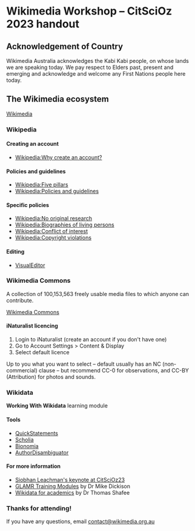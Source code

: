 # Wikimedia Workshop – CitSciOz 2023 handout

## Acknowledgement of Country
Wikimedia Australia acknowledges the Kabi Kabi people, on whose lands we are speaking today. We pay respect to  Elders past, present and emerging and acknowledge and welcome any First Nations people here today.

## The Wikimedia ecosystem
[Wikimedia](https://www.wikimedia.org)

### Wikipedia
#### Creating an account
- [Wikipedia:Why create an account?](https://en.wikipedia.org/wiki/Wikipedia:Why_create_an_account%3F)

#### Policies and guidelines
- [Wikipedia:Five pillars](https://en.wikipedia.org/wiki/Wikipedia:Five_pillars)
- [Wikipedia:Policies and guidelines](https://en.wikipedia.org/wiki/Wikipedia:Policies_and_guidelines)

#### Specific policies
- [Wikipedia:No original research](https://en.wikipedia.org/wiki/Wikipedia:No_original_research)
- [Wikipedia:Biographies of living persons](https://en.wikipedia.org/wiki/Wikipedia:Biographies_of_living_persons)
- [Wikipedia:Conflict of interest](https://en.wikipedia.org/wiki/Wikipedia:Conflict_of_interest)
- [Wikipedia:Copyright violations](https://en.wikipedia.org/wiki/Wikipedia:Copyright_violations)

#### Editing
- [VisualEditor](https://en.wikipedia.org/wiki/Wikipedia:VisualEditor)

### Wikimedia Commons
A collection of 100,153,563 freely usable media files to which anyone can contribute.

[Wikimedia Commons](https://commons.wikimedia.org/wiki/Main_Page)

#### iNaturalist licencing
1. Login to iNaturalist (create an account if you don't have one)
2. Go to Account Settings > Content & Display
3. Select default licence

Up to you what you want to select – default usually has an NC (non-commercial) clause – but recommend CC-0 for observations, and CC-BY (Attribution) for photos and sounds.

### Wikidata
**Working With Wikidata** learning module

#### Tools

- [QuickStatements](https://tools.wmflabs.org/quickstatements/)
- [Scholia](https://scholia.toolforge.org)
- [Bionomia](https://bionomia.net)
- [AuthorDisambiguator](https://author-disambiguator.toolforge.org)

#### For more information
- [Siobhan Leachman's keynote at CitSciOz23](https://citizenscience.org.au/citscioz23/#keynote-speakers)
- [GLAMR Training Modules](https://wikimedia.org.au/wiki/GLAMR_Training) by Dr Mike Dickison
- [Wikidata for academics](https://upload.wikimedia.org/wikipedia/commons/e/e8/Wikidata_for_academics_workshop.pdf) by Dr Thomas Shafee

### Thanks for attending!
If you have any questions, email contact@wikimedia.org.au